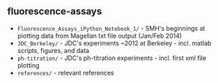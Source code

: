 fluorescence-assays
--------
* `Fluorescence_Assays_iPython_Notebook_1/` - SMH's beginnings at plotting data from Magellan txt file output (Jan/Feb 2014)
* `JDC_Berkeley/` - JDC's experiments ~2012 at Berkeley - incl. matlab scripts, figures, and data
* `ph-titration/` - JDC's ph-titration experiments - incl. first xml file plotting
* `references/` - relevant references
